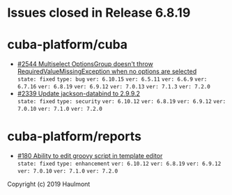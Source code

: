 # Issues closed in Release 6.8.19

# cuba-platform/cuba

* [#2544 Multiselect OptionsGroup doesn't throw RequiredValueMissingException when no options are selected](https://github.com/cuba-platform/cuba/issues/2544) \
    `state: fixed` `type: bug` `ver: 6.10.15` `ver: 6.5.11` `ver: 6.6.9` `ver: 6.7.16` `ver: 6.8.19` `ver: 6.9.12` `ver: 7.0.13` `ver: 7.1.3` `ver: 7.2.0` 
* [#2339 Update jackson-databind to 2.9.9.2](https://github.com/cuba-platform/cuba/issues/2339) \
    `state: fixed` `type: security` `ver: 6.10.12` `ver: 6.8.19` `ver: 6.9.12` `ver: 7.0.10` `ver: 7.1.0` `ver: 7.2.0` 

# cuba-platform/reports

* [#180 Ability to edit groovy script in template editor](https://github.com/cuba-platform/reports/issues/180) \
    `state: fixed` `type: enhancement` `ver: 6.10.12` `ver: 6.8.19` `ver: 6.9.12` `ver: 7.0.10` `ver: 7.1.0` `ver: 7.2.0` 


Copyright (c) 2019 Haulmont
